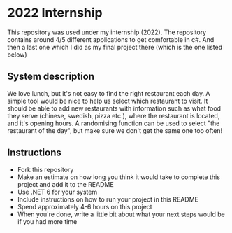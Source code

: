 # 2022 Internship
This repository was used under my internship (2022). The repository contains around 4/5 different applications to get comfortable in c#.
And then a last one which I did as my final project there (which is the one listed below)

## System description
We love lunch, but it's not easy to find the right restaurant each day. A simple tool would be nice to help us select which restaurant to visit. It should be able to add new restaurants with information such as what food they serve (chinese, swedish, pizza etc.), where the restaurant is located, and it's opening hours. A randomising function can be used to select "the restaurant of the day", but make sure we don't get the same one too often!

## Instructions
* Fork this repository
* Make an estimate on how long you think it would take to complete this project and add it to the README
* Use .NET 6 for your system
* Include instructions on how to run your project in this README
* Spend approximately 4-6 hours on this project
* When you're done, write a little bit about what your next steps would be if you had more time
